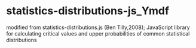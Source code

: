 # statistics-distributions-js_Ymdf
modified from statistics-distributions.js (Ben Tilly,2008); JavaScript library for calculating critical values and upper probabilities of common statistical distributions

